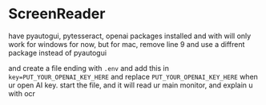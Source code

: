 # ScreenReader

have pyautogui, pytesseract, openai packages installed
and with will only work for windows for now, but for mac, remove line 9 and use a diffrent package instead of pyautogui

and create a file ending with `.env`
and add this in `key=PUT_YOUR_OPENAI_KEY_HERE` and replace `PUT_YOUR_OPENAI_KEY_HERE` when ur open AI key.
start the file, and it will read ur main monitor, and explain u with ocr
